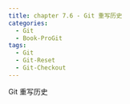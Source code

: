```yaml
---
title: chapter 7.6 - Git 重写历史
categories:
  - Git
  - Book-ProGit
tags:
  - Git
  - Git-Reset
  - Git-Checkout
---
```


Git 重写历史

<!--more-->

